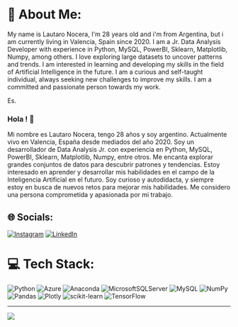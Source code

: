 # 💫 About Me:
My name is Lautaro Nocera, I'm 28 years old and i'm from Argentina, but i am currently living in Valencia, Spain since 2020. I am a Jr. Data Analysis Developer with experience in Python, MySQL, PowerBI, Sklearn, Matplotlib, Numpy, among others. I love exploring large datasets to uncover patterns and trends. I am interested in learning and developing my skills in the field of Artificial Intelligence in the future. I am a curious and self-taught individual, always seeking new challenges to improve my skills. I am a committed and passionate person towards my work.

Es.
### Hola ! 👋
Mi nombre es Lautaro Nocera, tengo 28 años y soy argentino. Actualmente vivo en Valencia, España desde mediados del año 2020.
Soy un desarrollador de Data Analysis Jr. con experiencia en Python, MySQL, PowerBI, Sklearn, Matplotlib, Numpy, entre otros. Me encanta explorar grandes conjuntos de datos para descubrir patrones y tendencias. Estoy interesado en aprender y desarrollar mis habilidades en el campo de la Inteligencia Artificial en el futuro. Soy curioso y autodidacta, y siempre estoy en busca de nuevos retos para mejorar mis habilidades. Me considero una persona comprometida y apasionada por mi trabajo.


## 🌐 Socials:
[![Instagram](https://img.shields.io/badge/Instagram-%23E4405F.svg?logo=Instagram&logoColor=white)](https://instagram.com/https://www.instagram.com/lautanocera/) [![LinkedIn](https://img.shields.io/badge/LinkedIn-%230077B5.svg?logo=linkedin&logoColor=white)](https://linkedin.com/in/https://www.linkedin.com/in/lautaro-nocera/) 

# 💻 Tech Stack:
![Python](https://img.shields.io/badge/python-3670A0?style=flat-square&logo=python&logoColor=ffdd54) ![Azure](https://img.shields.io/badge/azure-%230072C6.svg?style=flat-square&logo=azure-devops&logoColor=white) ![Anaconda](https://img.shields.io/badge/Anaconda-%2344A833.svg?style=flat-square&logo=anaconda&logoColor=white) ![MicrosoftSQLServer](https://img.shields.io/badge/Microsoft%20SQL%20Sever-CC2927?style=flat-square&logo=microsoft%20sql%20server&logoColor=white) ![MySQL](https://img.shields.io/badge/mysql-%2300f.svg?style=flat-square&logo=mysql&logoColor=white) ![NumPy](https://img.shields.io/badge/numpy-%23013243.svg?style=flat-square&logo=numpy&logoColor=white) ![Pandas](https://img.shields.io/badge/pandas-%23150458.svg?style=flat-square&logo=pandas&logoColor=white) ![Plotly](https://img.shields.io/badge/Plotly-%233F4F75.svg?style=flat-square&logo=plotly&logoColor=white) ![scikit-learn](https://img.shields.io/badge/scikit--learn-%23F7931E.svg?style=flat-square&logo=scikit-learn&logoColor=white) ![TensorFlow](https://img.shields.io/badge/TensorFlow-%23FF6F00.svg?style=flat-square&logo=TensorFlow&logoColor=white)
<!--# 📊 GitHub Stats:
![](https://github-readme-stats.vercel.app/api?username=LautaroNocera&theme=dark&hide_border=true&include_all_commits=false&count_private=false)<br/>
![](https://github-readme-streak-stats.herokuapp.com/?user=LautaroNocera&theme=dark&hide_border=true)<br/>
![](https://github-readme-stats.vercel.app/api/top-langs/?username=LautaroNocera&theme=dark&hide_border=true&include_all_commits=false&count_private=false&layout=compact)-->

---
[![](https://visitcount.itsvg.in/api?id=LautaroNocera&icon=0&color=0)](https://visitcount.itsvg.in)

<!-- Proudly created with GPRM ( https://gprm.itsvg.in ) 




<!--
**LautaroNocera/LautaroNocera** is a ✨ _special_ ✨ repository because its `README.md` (this file) appears on your GitHub profile.

Here are some ideas to get you started:

- 🔭 I’m currently working on ...
- 🌱 I’m currently learning ...
- 👯 I’m looking to collaborate on ...
- 🤔 I’m looking for help with ...
- 💬 Ask me about ...
- 📫 How to reach me: ...
- 😄 Pronouns: ...
- ⚡ Fun fact: ...
-->

